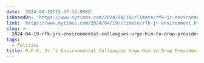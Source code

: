 ```yaml
---
date: '2024-04-19T15:37:12.000Z'
isBasedOn: 'https://www.nytimes.com/2024/04/19/climate/rfk-jr-environment.html'
link: 'https://www.nytimes.com/2024/04/19/climate/rfk-jr-environment.html'
slug: >-
  2024-04-19-rfk-jrs-environmental-colleagues-urge-him-to-drop-presidential-bid-t
tags:
  - Politics
title: R.F.K. Jr.’s Environmental Colleagues Urge Him to Drop Presidential Bid - T
---
```


